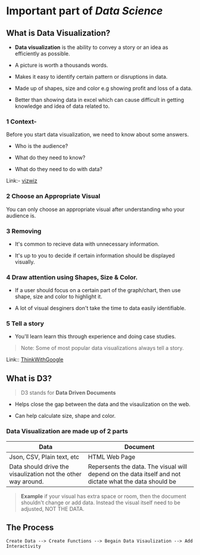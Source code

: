
# Important part of *Data Science*

  

## What is Data Visualization?

-  **Data visualization** is the ability to convey a story or an idea as efficiently as possible.

- A picture is worth a thousands words.

- Makes it easy to identify certain pattern or disruptions in data.

- Made up of shapes, size and color e.g showing profit and loss of a data.

- Better than showing data in excel which can cause difficult in getting knowledge and idea of data related to.

  

### 1 Context-

Before you start data visualization, we need to know about some answers.

- Who is the audience?

- What do they need to know?

- What do they need to do with data?

Link:- [vizwiz](http://www.vizwiz.com/2013/01/alberto-cairo-three-steps-to-become.html)

  

### 2 Choose an Appropriate Visual

You can only choose an appropriate visual after understanding who your audience is.

  

### 3 Removing

- It's common to recieve data with unnecessary information.

- It's up to you to decide if certain information should be displayed visually.

  

### 4 Draw attention using Shapes, Size & Color.

- If a user should focus on a certain part of the graph/chart, then use shape, size and color to highlight it.

- A lot of visual desginers don't take the time to data easily identifiable.

  

### 5 Tell a story

- You'll learn learn this through experience and doing case studies.

> Note: Some of most popular data visualizations always tell a story.

Link:: [ThinkWithGoogle](https://www.thinkwithgoogle.com/marketing-resources/data-measurement/tell-meaningful-stories-with-data/)

## What is D3?

> D3 stands for **Data Driven Documents**

- Helps close the gap between the data and the visaulization on the web.

- Can help calculate size, shape and color.

  

### Data Visualization are made up of 2 parts
|Data| Document  |
|--|--|
| Json, CSV, Plain text, etc | HTML Web Page |
| Data should drive the visaulization not the other way around. | Repersents the data. The visual will depend on the data itself and not dictate what the data should be |

> **Example** if your visual has extra space or room, then the document shouldn't change or add data. Instead the visual itself need to be adjusted, NOT THE DATA. 

## The Process
```
Create Data --> Create Functions --> Begain Data Visaulization --> Add Interactivity
```